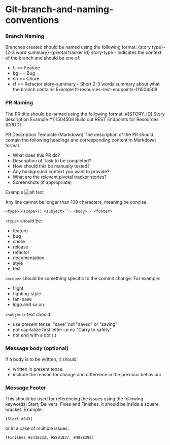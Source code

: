 # Git-branch-and-naming-conventions

### Branch Naming
Branches created should be named using the following format:
{story type}-{2-3 word summary}-{pivotal tracker id}
story-type - Indicates the context of the branch and should be one of:
* ft == Feature
* bg == Bug
* ch == Chore
* rf == Refactor
story-summary - Short 2-3 words summary about what the branch contains
Example
ft-resources-rest-endpoints-111504508

### PR Naming
The PR title should be named using the following format:
#[STORY_ID] Story description
Example
#111504508 Build out REST Endpoints for Resources (CRUD)

PR Description Template (Markdown)
The description of the PR should contain the following headings and corresponding content in Markdown format.
*  What does this PR do?
*  Description of Task to be completed?
*  How should this be manually tested?
*  Any background context you want to provide?
*  What are the relevant pivotal tracker stories?
*  Screenshots (if appropriate)

Example
![alt text](https://bloomm-profile-image-test-upload.s3.eu-west-2.amazonaws.com/637985747136718226-Screenshot%202022-09-12%20at%2011.17.12%20AM.png)


Any line cannot be longer than 100 characters, meaning be concise.

```<type>(<scope>): <subject>``- <body> - <footer>```


```<type>``` should be:

* feature
* bug
* chore
* release
* refactor
* documentation
* style
* test

```<scope>``` should be something specific to the commit change. For example:

* flight
* fighting-style
* fan-base
* logo and so on.

```<subject>``` text should:
* use present tense: "save" not "saved" or "saving"
* not capitalize first letter i.e no "Carry to safety"
* not end with a dot (.)

### Message body (optional) 
If a body is to be written, it should:
* written in present tense.
* include the reason for change and difference in the previous behaviour

### Message Footer 
This should be used for referencing the issues using the following keywords: Start, Delivers, Fixes and Finishes. it should be inside a square bracket. 
Example:
```
[Start #345]
```
or in a case of multiple issues:

```
[Finishes #5438233, #5891837, #4988398]
```



